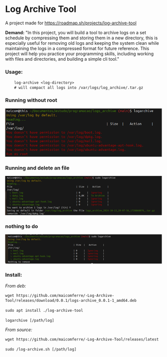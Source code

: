 # Log Archive Tool 

A project made for https://roadmap.sh/projects/log-archive-tool

**Demand:**
"In this project, you will build a tool to archive logs on a set schedule by compressing them and storing them in a new directory, this is especially useful for removing old logs and keeping the system clean while maintaining the logs in a compressed format for future reference. This project will help you practice your programming skills, including working with files and directories, and building a simple cli tool."

### Usage:

```
    log-archive <log-directory>
    # will compact all logs into /var/logs/log_archive/.tar.gz 
```

### Running without root
![Example running error no run as root](./img/11.png)
### Running and delete an file
![Running and delete an file](./img/21.png)
### nothing to do
![Running without what do](./img/31.png)


### Install:

_From deb:_
```
wget https://github.com/maicomferre/-Log-Archive-Tool/releases/download/0.0.1/logs-archive_0.0.1-1_amd64.deb

sudo apt install ./log-archive-tool

logarchive [/path/log]

```

_From source:_
```
wget https://github.com/maicomferre/-Log-Archive-Tool/releases/latest

sudo /log-archive.sh [/path/log]

```